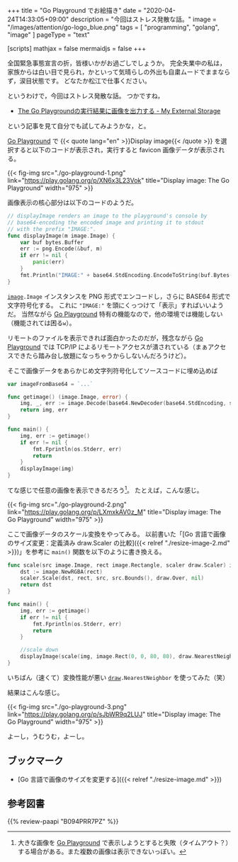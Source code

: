 +++
title = "Go Playground でお絵描き"
date =  "2020-04-24T14:33:05+09:00"
description = "今回はストレス発散な話。"
image = "/images/attention/go-logo_blue.png"
tags = [ "programming", "golang", "image" ]
pageType = "text"

[scripts]
  mathjax = false
  mermaidjs = false
+++

全国緊急事態宣言の折，皆様いかがお過ごしでしょうか。
完全失業中の私は，家族からは白い目で見られ，かといって気晴らしの外出も自粛ムードでままならず，涙目状態です。
どなたか松江で仕事ください。

というわけで，今回はストレス発散な話。
つかですね，

- [The Go Playgroundの実行結果に画像を出力する - My External Storage](https://budougumi0617.github.io/2020/04/22/render-image-on-go-playground/)

という記事を見て自分でも試してみようかな，と。

[Go Playground] で {{< quote lang="en" >}}Display image{{< /quote >}} を選択すると以下のコードが表示され，実行すると favicon 画像データが表示される。

{{< fig-img src="./go-playground-1.png" link="https://play.golang.org/p/XN6x3L23Vok" title="Display image: The Go Playground" width="975" >}}

画像表示の核心部分は以下のコードのようだ。

```go
// displayImage renders an image to the playground's console by
// base64-encoding the encoded image and printing it to stdout
// with the prefix "IMAGE:".
func displayImage(m image.Image) {
	var buf bytes.Buffer
	err := png.Encode(&buf, m)
	if err != nil {
		panic(err)
	}
	fmt.Println("IMAGE:" + base64.StdEncoding.EncodeToString(buf.Bytes()))
}
```

[`image`]`.Image` インスタンスを PNG 形式でエンコードし，さらに BASE64 形式で文字符号化する。
これに `"IMAGE:"` を頭にくっつけて「表示」すればいいようだ。
当然ながら [Go Playground] 特有の機能なので，他の環境では機能しない（機能されては困る`w`）。

リモートのファイルを表示できれば面白かったのだが，残念ながら [Go Playground] では TCP/IP によるリモートアクセスが潰されている（まぁアクセスできたら踏み台し放題になっちゃうからしないんだろうけど）。

そこで画像データをあらかじめ文字列符号化してソースコードに埋め込めば

```go
var imageFromBase64 = `...`

func getimage() (image.Image, error) {
	img, _, err := image.Decode(base64.NewDecoder(base64.StdEncoding, strings.NewReader(imageFromBase64)))
	return img, err
}

func main() {
	img, err := getimage()
	if err != nil {
		fmt.Fprintln(os.Stderr, err)
		return
	}
	displayImage(img)
}
```

てな感じで任意の画像を表示できるだろう[^img1]。
たとえば，こんな感じ。

[^img1]: 大きな画像を [Go Playground] で表示しようとすると失敗（タイムアウト？）する場合がある。また複数の画像は表示できないっぽい。

{{< fig-img src="./go-playground-2.png" link="https://play.golang.org/p/LXmxkAV0z_M" title="Display image: The Go Playground" width="975" >}}

ここで画像データのスケール変換をやってみる。
以前書いた「[Go 言語で画像のサイズ変更：定義済み draw.Scaler の比較]({{< relref "./resize-image-2.md" >}})」を参考に `main()` 関数を以下のように書き換える。

```go
func scale(src image.Image, rect image.Rectangle, scaler draw.Scaler) image.Image {
	dst := image.NewRGBA(rect)
	scaler.Scale(dst, rect, src, src.Bounds(), draw.Over, nil)
	return dst
}

func main() {
	img, err := getimage()
	if err != nil {
		fmt.Fprintln(os.Stderr, err)
		return
	}

	//scale down
	displayImage(scale(img, image.Rect(0, 0, 80, 80), draw.NearestNeighbor))
}
```

いちばん（速くて）変換性能が悪い [`draw`]`.NearestNeighbor` を使ってみた（笑）

結果はこんな感じ。

{{< fig-img src="./go-playground-3.png" link="https://play.golang.org/p/sJbWR9q2LUJ" title="Display image: The Go Playground" width="975" >}}

よーし，うむうむ，よーし。

## ブックマーク

- [Go 言語で画像のサイズを変更する]({{< relref "./resize-image.md" >}})

[Go]: https://golang.org/ "The Go Programming Language"
[Go 言語]: https://golang.org/ "The Go Programming Language"
[Go Playground]: https://play.golang.org/ "The Go Playground"
[`image`]: https://pkg.go.dev/image "image package · go.dev"
[`draw`]: https://pkg.go.dev/golang.org/x/image/draw "draw package · go.dev"

## 参考図書

{{% review-paapi "B094PRR7PZ" %}} <!-- プログラミング言語Go -->
